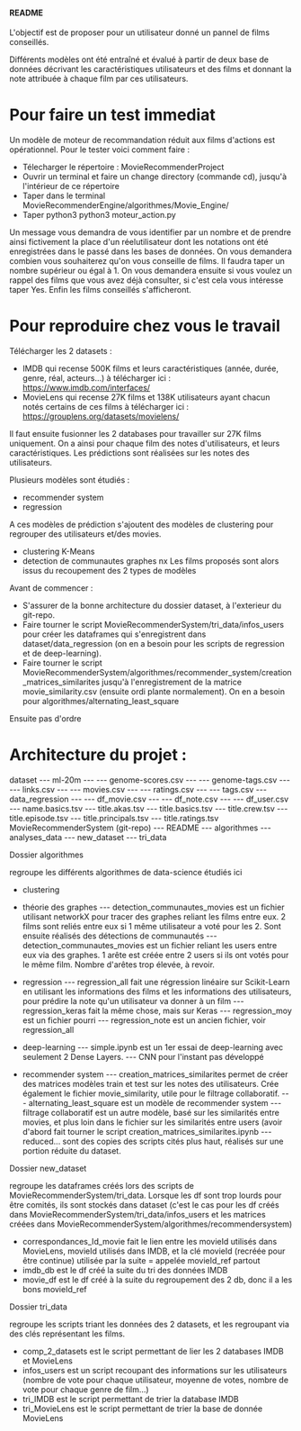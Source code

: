 #### README #### 


L'objectif est de proposer pour un utilisateur donné un pannel de films conseillés.

Différents modèles ont été entraîné et évalué à partir de deux base de données décrivant les caractéristiques utilisateurs et des films et donnant la note attribuée à chaque film par ces utilisateurs.

# Pour faire un test immediat
Un modèle de moteur de recommandation  réduit aux films d'actions est opérationnel. Pour le tester voici comment faire :
- Télecharger le répertoire : MovieRecommenderProject
- Ouvrir un terminal et faire un change directory (commande cd), jusqu'à l'intérieur de ce répertoire
- Taper dans le terminal MovieRecommenderEngine/algorithmes/Movie_Engine/
- Taper python3 python3 moteur_action.py

Un message vous demandra de vous identifier par un nombre et de prendre ainsi fictivement la place d'un réelutilisateur dont les notations ont été enregistrées dans le passé dans les bases de données.
On vous demandera combien vous souhaiterez qu'on vous conseille de films. Il faudra taper un nombre supérieur ou égal à 1.
On vous demandera ensuite si vous voulez un rappel des films que vous avez déjà consulter, si c'est cela vous intéresse taper Yes.
Enfin les films conseillés s'afficheront.


# Pour reproduire chez vous le travail

Télécharger les 2 datasets : 
- IMDB qui recense 500K films et leurs caractéristiques (année, durée, genre, réal, acteurs...) à télécharger ici : https://www.imdb.com/interfaces/
- MovieLens qui recense 27K films et 138K utilisateurs ayant chacun notés certains de ces films à télécharger ici : https://grouplens.org/datasets/movielens/

Il faut ensuite fusionner les 2 databases pour travailler sur 27K films uniquement. On a ainsi pour chaque film des notes d'utilisateurs, et leurs caractéristiques. Les prédictions sont réalisées sur les notes des utilisateurs.

Plusieurs modèles sont étudiés :
- recommender system
- regression 

A ces modèles de prédiction s'ajoutent des modèles de clustering pour regrouper des utilisateurs et/des movies.
- clustering K-Means
- detection de communautes graphes nx
Les films proposés sont alors issus du recoupement des 2 types de modèles


Avant de commencer :

- S'assurer de la bonne architecture du dossier dataset, à l'exterieur du git-repo.
- Faire tourner le script MovieRecommenderSystem/tri_data/infos_users pour créer les dataframes qui s'enregistrent dans dataset/data_regression (on en a besoin pour les scripts de regression et de deep-learning).
- Faire tourner le script MovieRecommenderSystem/algorithmes/recommender_system/creation_matrices_similarites jusqu'à l'enregistrement de la matrice movie_similarity.csv (ensuite ordi plante normalement). On en a besoin pour algorithmes/alternating_least_square

Ensuite pas d'ordre

# Architecture du projet :

dataset
--- ml-20m
--- --- genome-scores.csv
--- --- genome-tags.csv
--- --- links.csv
--- --- movies.csv
--- --- ratings.csv
--- --- tags.csv
--- data_regression
--- --- df_movie.csv
--- --- df_note.csv
--- --- df_user.csv
--- name.basics.tsv
--- title.akas.tsv
--- title.basics.tsv
--- title.crew.tsv
--- title.episode.tsv
--- title.principals.tsv
--- title.ratings.tsv
MovieRecommenderSystem (git-repo)
--- README
--- algorithmes
--- analyses_data
--- new_dataset
--- tri_data

Dossier algorithmes

regroupe les différents algorithmes de data-science étudiés ici

- clustering

- théorie des graphes
--- detection_communautes_movies est un fichier utilisant networkX pour tracer des graphes reliant les films entre eux. 2 films sont reliés entre eux si 1 même utilisateur a voté pour les 2. Sont ensuite réalisés des détections de communautés
--- detection_communautes_movies est un fichier reliant les users entre eux via des graphes. 1 arête est créée entre 2 users si ils ont votés pour le même film. Nombre d'arêtes trop élevée, à revoir.

- regression
--- regression_all fait une régression linéaire sur Scikit-Learn en utilisant les informations des films et les informations des utilisateurs, pour prédire la note qu'un utilisateur va donner à un film
--- regression_keras fait la même chose, mais sur Keras
--- regression_moy est un fichier pourri
--- regression_note est un ancien fichier, voir regression_all

- deep-learning
--- simple.ipynb est un 1er essai de deep-learning avec seulement 2 Dense Layers. 
--- CNN pour l'instant pas développé

- recommender system
--- creation_matrices_similarites permet de créer des matrices modèles train et test sur les notes des utilisateurs. Crée également le fichier movie_similarity, utile pour le filtrage collaboratif.
--- alternating_least_square est un modèle de recommender system 
--- filtrage collaboratif est un autre modèle, basé sur les similarités entre movies, et plus loin dans le fichier sur les similarités entre users (avoir d'abord fait tourner le script creation_matrices_similarites.ipynb
--- reduced... sont des copies des scripts cités plus haut, réalisés sur une portion réduite du dataset.


Dossier new_dataset

regroupe les dataframes créés lors des scripts de MovieRecommenderSystem/tri_data. Lorsque les df sont trop lourds pour être comités, ils sont stockés dans dataset (c'est le cas pour les df créés dans MovieRecommenderSystem/tri_data/infos_users et les matrices créées dans MovieRecommenderSystem/algorithmes/recommendersystem)

- correspondances_Id_movie fait le lien entre les movieId utilisés dans MovieLens, movieId utilisés dans IMDB, et la clé movieId (recréée pour être continue) utilisée par la suite = appelée movieId_ref partout
- imdb_db est le df créé la suite du tri des données IMDB
- movie_df est le df créé à la suite du regroupement des 2 db, donc il a les bons movieId_ref

Dossier tri_data

regroupe les scripts triant les données des 2 datasets, et les regroupant via des clés représentant les films. 

- comp_2_datasets est le script permettant de lier les 2 databases IMDB et MovieLens
- infos_users est un script recoupant des informations sur les utilisateurs (nombre de vote pour chaque utilisateur, moyenne de votes, nombre de vote pour chaque genre de film...)
- tri_IMDB est le script permettant de trier la database IMDB
- tri_MovieLens est le script permettant de trier la base de donnée MovieLens